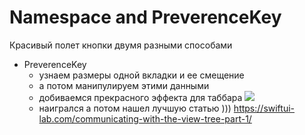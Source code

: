# Namespace and PreverenceKey
Красивый полет кнопки двумя разными способами

- PreverenceKey
    - узнаем размеры одной вкладки и ее смещение
    - а потом манипулируем этими данными
    - добиваемся прекрасного эффекта для таббара
<img src="https://github.com/ihValery/NamespaceAndPreverenceKey/blob/main/Images/Simulator%20Screen%20Recording%20-%20iPhone%2013%20Pro%20-%202022-05-05%20at%2022.52.38.gif"></a>
    - наигрался а потом нашел лучшую статью ))) https://swiftui-lab.com/communicating-with-the-view-tree-part-1/
